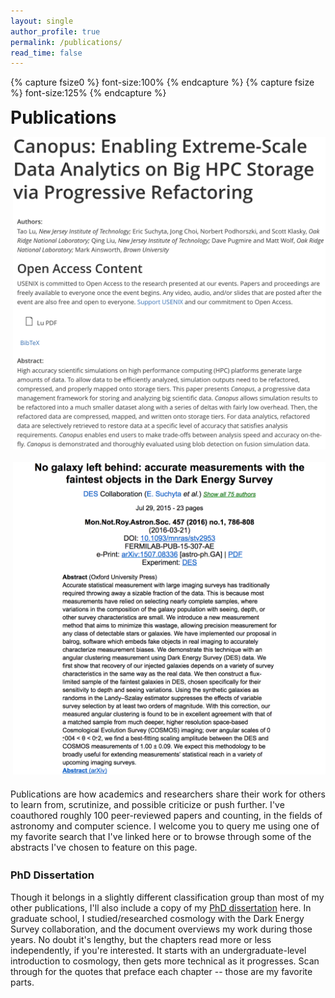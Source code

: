 ```yaml
---
layout: single
author_profile: true
permalink: /publications/
read_time: false
---
```


{% capture fsize0 %} font-size:100% {% endcapture %}
{% capture fsize %} font-size:125% {% endcapture %}

<div style="">
	<h1 style="display:inline-block; margin: 0em 0 0.5em;"> Publications 
	<div style="float:right; margin-left:5pt">
		<a href="https://scholar.google.com/citations?user=_TMSiS8AAAAJ&hl=en&oi=ao"><i class="ai ai-google-scholar-square" style="{{fsize0}}"></i></a><!--
		--><a href="https://ui.adsabs.harvard.edu/#search/q=%20author%3A%22suchyta%2C%20eric%22&sort=date%20desc%2C%20bibcode%20desc"><i class="ai ai-ads-square" style="{{fsize0}}; margin-left:1pt"></i></a><!--
		--><a href="https://arxiv.org/find/astro-ph/1/au:+Suchyta_E/0/1/0/all/0/1"><i class="ai ai-arxiv-square" style="{{fsize0}}; margin-left:1pt"></i></a><!--
		--><a href="http://orcid.org/0000-0002-7047-9358"><i class="ai ai-orcid-square" style="{{fsize0}}; margin-left:1pt"></i></a>
	</div>
	</h1>
</div>
<div style="max-width:500px; width:100%; margin:auto; float:right; margin-left:20px; margin-bottom:20px">
	<!--<h3 align="center" style="color:green; margin-top:-1em"> <i>Selected Abstracts</i> </h3>-->
	<div id="slider" style="">
		<a href="https://www.usenix.org/conference/hotstorage17/program/presentation/lu"><img src="/assets/images/abstracts/canopus-square.png"></a>
		<a href="http://inspirehep.net/record/1351294"><img data-src="/assets/images/abstracts/dwarfs-square.png"></a>
		<a href="http://iopscience.iop.org/article/10.1088/1742-6596/759/1/012095/meta#artAbst"><img data-src="/assets/images/abstracts/sirius-square.png"></a>
		<a href="http://inspirehep.net/record/1385717"><img src="/assets/images/abstracts/balrog-square.png"></a>
	</div>
	<script>
		var slider = new IdealImageSlider.Slider({
			selector: '#slider',
			effect: 'fade',
			height: 'auto',
			transitionDuration: 600,
			interval: 10000
		});
		//slider.addBulletNav();
		slider.start();
		slider.stop();
	</script>
</div>
<div style="position:relative; width:200px; content:''; display:table;"></div>
Publications are how academics and researchers share their work for others to learn from, scrutinize, and possible criticize or push further.
I've coauthored roughly 100 peer-reviewed papers and counting, in the fields of astronomy and computer science. 
I welcome you to query me using one of my favorite search that I've linked here or to browse through some of the abstracts I've 
chosen to feature on this page.
<div style="margin-top:-1em">
	<a href="https://scholar.google.com/citations?user=_TMSiS8AAAAJ&hl=en&oi=ao"><i class="ai ai-google-scholar-square" style="{{fsize}}"></i></a><!--
	--><a href="https://ui.adsabs.harvard.edu/#search/q=%20author%3A%22suchyta%2C%20eric%22&sort=date%20desc%2C%20bibcode%20desc"><i class="ai ai-ads-square" style="{{fsize}}; margin-left:1pt"></i></a><!--
	--><a href="https://arxiv.org/find/astro-ph/1/au:+Suchyta_E/0/1/0/all/0/1"><i class="ai ai-arxiv-square" style="{{fsize}}; margin-left:1pt"></i></a><!--
	--><a href="http://orcid.org/0000-0002-7047-9358"><i class="ai ai-orcid-square" style="{{fsize}}; margin-left:1pt"></i></a>
</div>


### PhD Dissertation ###

Though it belongs in a slightly different classification group than most of my other publications,
I'll also include a copy of my [PhD dissertation][dissertation] here.
In graduate school, I studied/researched cosmology with the Dark Energy Survey collaboration, and the document overviews my work during those years.
No doubt it's lengthy, but the chapters read more or less independently, if you're interested.
It starts with an undergraduate-level introduction to cosmology, then gets more technical as it progresses.
Scan through for the quotes that preface each chapter -- those are my favorite parts.

<!--
## List of Publications

Coming soon...maybe.
-->
[dissertation]: https://drive.google.com/open?id=0B4AAwvZlUdfeUmZuU0tPeU5IWWs
